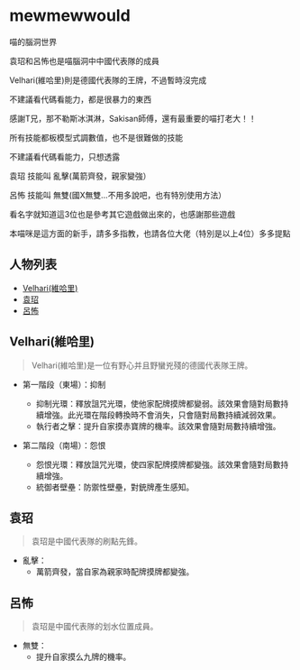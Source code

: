# mewmewwould
喵的腦洞世界

袁玿和呂怖也是喵腦洞中中國代表隊的成員

Velhari(維哈里)則是德國代表隊的王牌，不過暫時沒完成

不建議看代碼看能力，都是很暴力的東西

感謝T兄，那不勒斯冰淇淋，Sakisan師傅，還有最重要的喵打老大！！

所有技能都板模型式調數值，也不是很難做的技能

不建議看代碼看能力，只想透露

袁玿 技能叫 亂擊(萬箭齊發，親家變強）

呂怖 技能叫 無雙(國X無雙...不用多說吧，也有特別使用方法）

看名字就知道這3位也是參考其它遊戲做出來的，也感謝那些遊戲

本喵咪是這方面的新手，請多多指教，也請各位大佬（特別是以上4位）多多提點

## 人物列表

+ [Velhari(維哈里)](#Velhari(維哈里))
+ [袁玿](#袁玿)
+ [呂怖](#呂怖)

## Velhari(維哈里)
> Velhari(維哈里)是一位有野心并且野蠻兇殘的德國代表隊王牌。

+ 第一階段（東場）：抑制
	+ 抑制光環：釋放詛咒光環，使他家配牌摸牌都變弱。該效果會隨對局數持續增強。此光環在階段轉換時不會消失，只會隨對局數持續減弱效果。
	+ 執行者之擊：提升自家摸赤寶牌的機率。該效果會隨對局數持續增強。

+ 第二階段（南場）：怨恨
	+ 怨恨光環：釋放詛咒光環，使四家配牌摸牌都變強。該效果會隨對局數持續增強。
	+ 統御者壁壘：防禦性壁壘，對銃牌產生感知。
  
## 袁玿
>袁玿是中國代表隊的刷點先鋒。

+ 亂擊：
	+ 萬箭齊發，當自家為親家時配牌摸牌都變強。
  
## 呂怖
>袁玿是中國代表隊的划水位置成員。

+ 無雙：
	+ 提升自家摸么九牌的機率。
